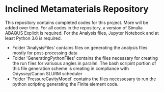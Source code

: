 # Inclined Metamaterials Repository

This repository contains completed codes for this project. More will be added over time. For all codes in the repository, a version of Simulia ABAQUS Explicit is required. For the Analysis files, Jupyter Notebook and at least Python 3.6 is required.

* Folder 'AnalysisFiles' contains files on generating the analysis files mostly for post-processing data
* Folder 'GeneratingPythonFiles' contains the files necessary for creating the run files for variuous angles in parallel. The bash scripint portion of this file generation scheme is creating in compliance with Odyssey/Canon SLURM scheduler
* Folder 'PressureCavityModel' contains the files necessesary to run the python scripting generating the Finite element code.